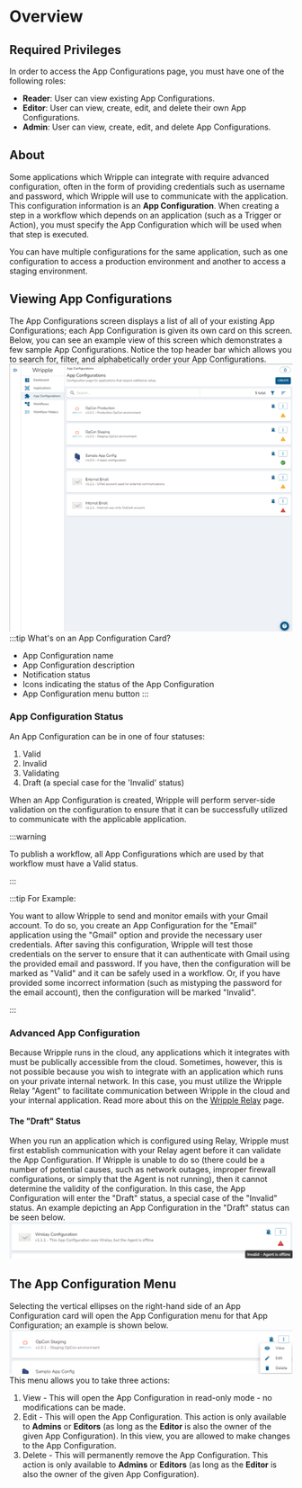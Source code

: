 # Overview
## Required Privileges
In order to access the App Configurations page, you must have one of the following roles:

- **Reader**: User can view existing App Configurations.
- **Editor**: User can view, create, edit, and delete their own App Configurations.
- **Admin**: User can view, create, edit, and delete App Configurations.

## About
Some applications which Wripple can integrate with require advanced configuration, often in the form of providing credentials such as username and password, which Wripple will use to communicate with the application.
This configuration information is an **App Configuration**. When creating a step in a workflow which depends on an application (such as a Trigger or Action), you must specify the App Configuration which will be used when that step is executed.

You can have multiple configurations for the same application, such as one configuration to access a production environment and another to access a staging environment.

## Viewing App Configurations
The App Configurations screen displays a list of all of your existing App Configurations; each App Configuration is given its own card on this screen. Below, you can see an example view of this screen which demonstrates a few sample App Configurations. Notice the top header bar which allows you to search for, filter, and alphabetically order your App Configurations.
![App Configurations Screen](../../resources/images/app-configurations/app-configs-screen.png "App Configurations")
:::tip What's on an App Configuration Card?

- App Configuration name
- App Configuration description
- Notification status
- Icons indicating the status of the App Configuration
- App Configuration menu button
  :::

### App Configuration Status
An App Configuration can be in one of four statuses:
1. Valid
2. Invalid
3. Validating
4. Draft (a special case for the 'Invalid' status)

When an App Configuration is created, Wripple will perform server-side validation on the configuration to ensure that it can be successfully utilized to communicate with the applicable application.

:::warning

To publish a workflow, all App Configurations which are used by that workflow must have a Valid status.

:::

:::tip For Example:

You want to allow Wripple to send and monitor emails with your Gmail account.
To do so, you create an App Configuration for the "Email" application using the "Gmail" option and provide the necessary user credentials.
After saving this configuration, Wripple will test those credentials on the server to ensure that it can authenticate with Gmail using the provided email and password.
If you have, then the configuration will be marked as "Valid" and it can be safely used in a workflow.
Or, if you have provided some incorrect information (such as mistyping the password for the email account), then the configuration will be marked "Invalid".

:::

### Advanced App Configuration
Because Wripple runs in the cloud, any applications which it integrates with must be publically accessible from the cloud.
Sometimes, however, this is not possible because you wish to integrate with an application which runs on your private internal network.
In this case, you must utilize the Wripple Relay "Agent" to facilitate communication between Wripple in the cloud and your internal application.
Read more about this on the [Wripple Relay](./relay) page.

#### The "Draft" Status
When you run an application which is configured using Relay, Wripple must first establish communication with your Relay agent before it can validate the App Configuration.
If Wripple is unable to do so (there could be a number of potential causes, such as network outages, improper firewall configurations, or simply that the Agent is not running), then it cannot determine the validity of the configuration. In this case, the App Configuration will
enter the "Draft" status, a special case of the "Invalid" status. An example depicting an App Configuration in the "Draft" status can be seen below.
![App Configurations Draft Status](../../resources/images/app-configurations/app-configs-draft-status.png "Invalid Draft Status")

## The App Configuration Menu
Selecting the vertical ellipses on the right-hand side of an App Configuration card will open the App Configuration menu for that App Configuration; an example is shown below.
![App Configuration Menu](../../resources/images/app-configurations/app-configs-menu.png "App Config Menu")
This menu allows you to take three actions:
1. View - This will open the App Configuration in read-only mode - no modifications can be made.
2. Edit - This will open the App Configuration. This action is only available to **Admins** or **Editors** (as long as the **Editor** is also the owner of the given App Configuration). In this view, you are allowed to make changes to the App Configuration.
3. Delete - This will permanently remove the App Configuration. This action is only available to **Admins** or **Editors** (as long as the **Editor** is also the owner of the given App Configuration).
